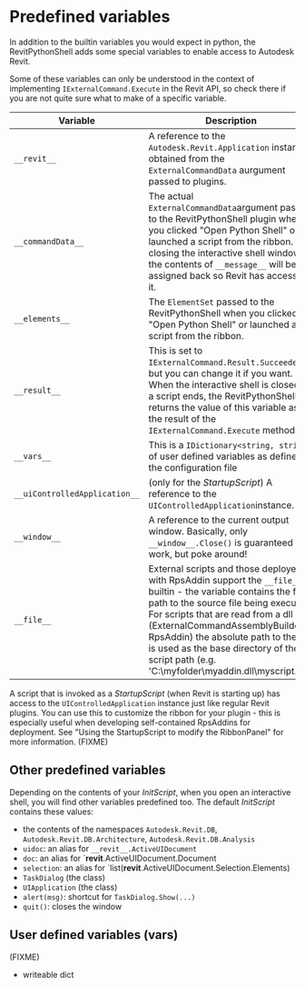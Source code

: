 # Predefined variables

In addition to the builtin variables you would expect in python, the RevitPythonShell adds some special variables to enable access to Autodesk Revit.

Some of these variables can only be understood in the context of implementing `IExternalCommand.Execute` in the Revit API, so check there if you are not quite sure what to make of a specific variable.

| Variable | Description |
| -- | -- |
| `__revit__` | A reference to the `Autodesk.Revit.Application` instance, obtained from the `ExternalCommandData` aurgument passed to plugins. |
| `__commandData__` | The actual `ExternalCommandData`argument passed to the RevitPythonShell plugin when you clicked "Open Python Shell" or launched a script from the ribbon. On closing the interactive shell window, the contents of `__message__` will be assigned back so Revit has access to it.|
| `__elements__` | The `ElementSet` passed to the RevitPythonShell when you clicked "Open Python Shell" or launched a script from the ribbon. |
| `__result__` | This is set to `IExternalCommand.Result.Succeeded`, but you can change it if you want. When the interactive shell is closed or a script ends, the RevitPythonShell returns the value of this variable as the result of the `IExternalCommand.Execute` method.|
|`__vars__` | This is a `IDictionary<string, string>` of user defined variables as defined in the configuration  file|
| `__uiControlledApplication__` | (only for the *StartupScript*) A reference to the `UIControlledApplication`instance.
| `__window__` | A reference to the current output window. Basically, only `__window__.Close()` is guaranteed to work, but poke around!|
| `__file__` | External scripts and those deployed with RpsAddin support the `__file__` builtin - the variable contains the full path to the source file being executed. For scripts that are read from a dll (ExternalCommandAssemblyBuilder / RpsAddin) the absolute path to the dll is used as the base directory of the script path (e.g. 'C:\myfolder\myaddin.dll\myscript.py') |

A script that is invoked as a *StartupScript* (when Revit is starting up) has access to the `UIControlledApplication` instance just like regular Revit plugins. You can use this to customize the ribbon for your plugin - this is especially useful when developing self-contained RpsAddins for deployment. See "Using the StartupScript to modify the RibbonPanel" for more information. (FIXME)

## Other predefined variables

Depending on the contents of your *InitScript*, when you open an interactive shell, you will find other variables predefined too. The default *InitScript* contains these values:

- the contents of the namespaces `Autodesk.Revit.DB`, `Autodesk.Revit.DB.Architecture`, `Autodesk.Revit.DB.Analysis`
- `uidoc`: an alias for `__revit__.ActiveUIDocument`
- `doc`: an alias for `__revit__.ActiveUIDocument.Document
- `selection`: an alias for `list(__revit__.ActiveUIDocument.Selection.Elements)
- `TaskDialog` (the class)
- `UIApplication` (the class)
- `alert(msg)`: shortcut for `TaskDialog.Show(...)`
- `quit()`: closes the window

## User defined variables (__vars__)
(FIXME)
- writeable dict
